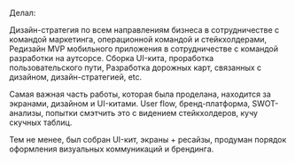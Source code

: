 Делал:

Дизайн-стратегия по всем направлениям бизнеса в сотрудничестве с командой маркетинга, операционной командой и стейкхолдерами,
Редизайн MVP мобильного приложения в сотрудничестве с командой разработки на аутсорсе. Сборка UI-кита, проработка пользовательского пути,
Разработка дорожных карт, связанных с дизайном, дизайн-стратегией, etc.  

Самая важная часть работы, которая была проделана, находится за экранами, дизайном и UI-китами. User flow, бренд-платформа, SWOT-анализы, попытки смэтчить это с видением стейкхолдеров, кучу скучных таблиц.

Тем не менее, был собран UI-кит, экраны + ресайзы, продуман порядок оформления визуальных коммуникаций и брендинга.